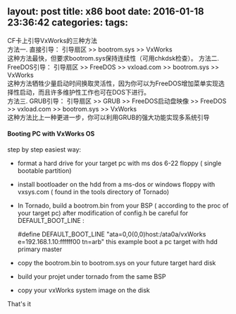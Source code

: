 layout: post
title: x86 boot
date: 2016-01-18 23:36:42
categories:
tags:
---

CF卡上引导VxWorks的三种方法  
方法一. 直接引导： 
    引导扇区  >> bootrom.sys  >> VxWorks  
这种方法最快，但要求bootrom.sys保持连续性（可用chkdsk检查）。 
方法二. FreeDOS引导： 
    引导扇区 >> FreeDOS  >> vxload.com  >> bootrom.sys  >> VxWorks  
这种方法牺牲少量启动时间换取灵活性，因为你可以为FreeDOS增加菜单实现选择性启动，而且许多维护性工作也可在DOS下进行。  
方法三. GRUB引导： 
    引导扇区 >> GRUB  >> FreeDOS启动盘映像  >> FreeDOS  >> vxload.com  >> bootrom.sys  >> VxWorks  
这种方法比上一种更进一步，你可以利用GRUB的强大功能实现多系统引导

#### Booting PC with VxWorks OS
step by step easiest way:

- format a hard drive for your target pc with ms dos 6-22 floppy (
single bootable partition)
- install bootloader on the hdd from a ms-dos or windows floppy with
vxsys.com ( found in the tools directory of Tornado)
- In Tornado, build a bootrom.bin from your BSP ( according to the proc
of your target pc)
after modification of config.h
be careful for DEFAULT_BOOT_LINE :
 
    #define DEFAULT_BOOT_LINE "ata=0,0(0,0)host:/ata0a/vxWorks e=192.168.1.10:ffffff00 tn=arb"
this example boot a pc target with hdd primary master

- copy the bootrom.bin to bootrom.sys on your future target hard disk
- build your projet under tornado from the same BSP
- copy your vxWorks system image on the disk

That's it
